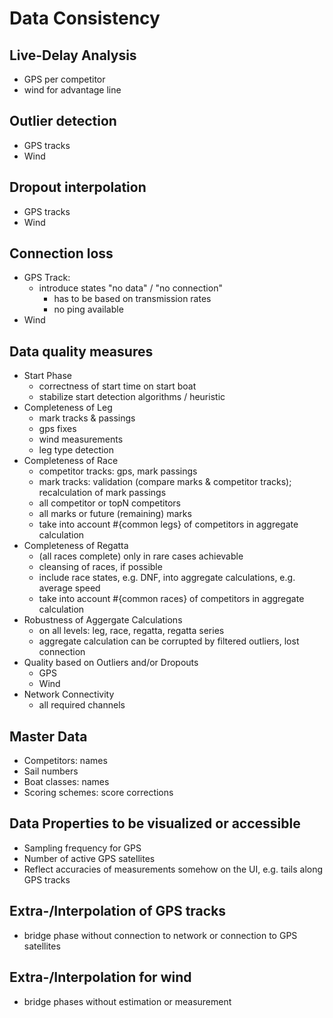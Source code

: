 # Data Consistency

## Live-Delay Analysis
* GPS per competitor
* wind for advantage line

## Outlier detection
* GPS tracks
* Wind

## Dropout interpolation
* GPS tracks
* Wind

## Connection loss
* GPS Track:
  * introduce states "no data" / "no connection"
    * has to be based on transmission rates
    * no ping available
* Wind

## Data quality measures
* Start Phase
  * correctness of start time on start boat
  * stabilize start detection algorithms / heuristic
* Completeness of Leg
  * mark tracks & passings
  * gps fixes
  * wind measurements
  * leg type detection
* Completeness of Race
  * competitor tracks: gps, mark passings
  * mark tracks: validation (compare marks & competitor tracks); recalculation of mark passings
  * all competitor or topN competitors
  * all marks or future (remaining) marks
  * take into account #{common legs} of competitors in aggregate calculation
* Completeness of Regatta
  * (all races complete) only in rare cases achievable
  * cleansing of races, if possible
  * include race states, e.g. DNF, into aggregate calculations, e.g. average speed
  * take into account #{common races} of competitors in aggregate calculation
* Robustness of Aggergate Calculations
  * on all levels: leg, race, regatta, regatta series
  * aggregate calculation can be corrupted by filtered outliers, lost connection
* Quality based on Outliers and/or Dropouts
  * GPS
  * Wind
* Network Connectivity
  * all required channels

## Master Data
* Competitors: names
* Sail numbers
* Boat classes: names
* Scoring schemes: score corrections

## Data Properties to be visualized or accessible
* Sampling frequency for GPS
* Number of active GPS satellites
* Reflect accuracies of measurements somehow on the UI, e.g. tails along GPS tracks

## Extra-/Interpolation of GPS tracks
* bridge phase without connection to network or connection to GPS satellites

## Extra-/Interpolation for wind
* bridge phases without estimation or measurement

